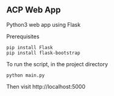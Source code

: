 ## ACP Web App

Python3 web app using Flask

Prerequisites
```
pip install Flask
pip install flask-bootstrap
```

To run the script, in the project directory
```
python main.py
```
Then visit http://localhost:5000
